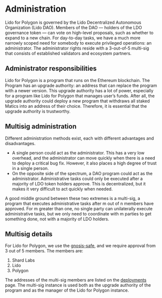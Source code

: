 # Administration

Lido for Polygon is governed by the Lido Decentralized Autonomous Organization (Lido DAO). Members of the DAO — holders of the LDO governance token — can vote on high-level proposals, such as whether to expand to a new chain. For day-to-day tasks, we have a much more narrowly scoped need for somebody to execute privileged operations: an administrator. The administrator rights reside with a 3-out-of-5 multi-sig that consists of established validators and ecosystem partners.

## Administrator responsibilities

Lido for Polygon is a program that runs on the Ethereum blockchain. The Program has an upgrade authority: an address that can replace the program with a newer version. This upgrade authority has a lot of power, especially for a program like Lido for Polygon that manages user’s funds. After all, the upgrade authority could deploy a new program that withdraws all staked Matics into an address of their choice. Therefore, it is essential that the upgrade authority is trustworthy.

## Multisig administration

Different administration methods exist, each with different advantages and disadvantages.

- A single person could act as the administrator. This has a very low overhead, and the administrator can move quickly when there is a need to deploy a critical bug fix. However, it also places a high degree of trust in a single person.
- On the opposite side of the spectrum, a DAO program could act as the administrator. Administrative tasks could only be executed after a majority of LDO token holders approve. This is decentralized, but it makes it very difficult to act quickly when needed.

A good middle ground between these two extremes is a multi-sig, a program that executes administrative tasks after m out of n members have approved. For m greater than one, no single party can unilaterally execute administrative tasks, but we only need to coordinate with m parties to get something done, not with a majority of LDO holders.

## Multisig details

For Lido for Polygon, we use the [gnosis-safe](https://gnosis-safe.io/app/), and we require approval from 3 out of 5 members. The members are:
1. Shard Labs
2. Lido
3. Polygon

The addresses of the multi-sig members are listed on the [deployments](https://github.com/Shard-Labs/PoLido/blob/main/mainnet-deployment-info.json#L3) page. The multi-sig instance is used both as the upgrade authority of the program and as the manager of the Lido for Polygon instance.





